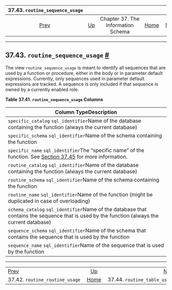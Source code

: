 

|                        37.43. `routine_sequence_usage`                        |                                                                    |                                    |                                                       |                                                                           |
| :---------------------------------------------------------------------------: | :----------------------------------------------------------------- | :--------------------------------: | ----------------------------------------------------: | ------------------------------------------------------------------------: |
| [Prev](infoschema-routine-routine-usage.html "37.42. routine_routine_usage")  | [Up](information-schema.html "Chapter 37. The Information Schema") | Chapter 37. The Information Schema | [Home](index.html "PostgreSQL 17devel Documentation") |  [Next](infoschema-routine-table-usage.html "37.44. routine_table_usage") |

***

## 37.43. `routine_sequence_usage` [#](#INFOSCHEMA-ROUTINE-SEQUENCE-USAGE)

The view `routine_sequence_usage` is meant to identify all sequences that are used by a function or procedure, either in the body or in parameter default expressions. Currently, only sequences used in parameter default expressions are tracked. A sequence is only included if that sequence is owned by a currently enabled role.

**Table 37.41. `routine_sequence_usage` Columns**

| Column TypeDescription                                                                                                                                     |
| ---------------------------------------------------------------------------------------------------------------------------------------------------------- |
| `specific_catalog` `sql_identifier`Name of the database containing the function (always the current database)                                              |
| `specific_schema` `sql_identifier`Name of the schema containing the function                                                                               |
| `specific_name` `sql_identifier`The “specific name” of the function. See [Section 37.45](infoschema-routines.html "37.45. routines") for more information. |
| `routine_catalog` `sql_identifier`Name of the database containing the function (always the current database)                                               |
| `routine_schema` `sql_identifier`Name of the schema containing the function                                                                                |
| `routine_name` `sql_identifier`Name of the function (might be duplicated in case of overloading)                                                           |
| `schema_catalog` `sql_identifier`Name of the database that contains the sequence that is used by the function (always the current database)                |
| `sequence_schema` `sql_identifier`Name of the schema that contains the sequence that is used by the function                                               |
| `sequence_name` `sql_identifier`Name of the sequence that is used by the function                                                                          |

***

|                                                                               |                                                                    |                                                                           |
| :---------------------------------------------------------------------------- | :----------------------------------------------------------------: | ------------------------------------------------------------------------: |
| [Prev](infoschema-routine-routine-usage.html "37.42. routine_routine_usage")  | [Up](information-schema.html "Chapter 37. The Information Schema") |  [Next](infoschema-routine-table-usage.html "37.44. routine_table_usage") |
| 37.42. `routine_routine_usage`                                                |        [Home](index.html "PostgreSQL 17devel Documentation")       |                                              37.44. `routine_table_usage` |
